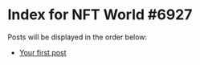 # Index for NFT World #6927
Posts will be displayed in the order below:

- [Your first post](./001-first.md)

